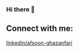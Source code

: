 ### Hi there 👋

<!--
**Afsoon-Ghazanfari/Afsoon-Ghazanfari** is a ✨ _special_ ✨ repository because its `README.md` (this file) appears on your GitHub profile.
## I am a data science learner, a physicist, and a curious geek about Data Analysis

- 🔭 I’m currently working on ...
- 🌱 I’m currently learning Power BI
- 📫 How to reach me: afsoon.ghazanfari@gmail.com
- 🤝 I’m looking to collaborate on Data Analysis or Data Science projects
-->
## Connect with me:
[linkedin/afsoon-ghazanfari](https://www.linkedin.com/in/afsoon-ghazanfari/)
